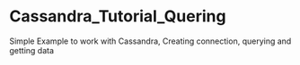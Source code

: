 # Cassandra_Tutorial_Quering
Simple Example to work with Cassandra, Creating connection, querying and getting data
